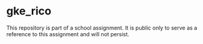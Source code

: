 # gke_rico
This repository is part of a school assignment. It is public only to serve as a reference to this assignment and will not persist.
